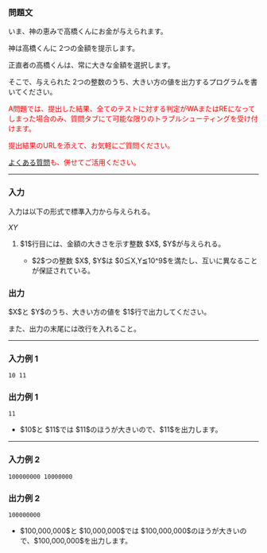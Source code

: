 
<div>

<div>

### **問題文**

<section>
いま、神の恵みで高橋くんにお金が与えられます。

神は高橋くんに $2$つの金額を提示します。

正直者の高橋くんは、常に大きな金額を選択します。

そこで、与えられた $2$つの整数のうち、大きい方の値を出力するプログラムを書いてください。


<font color="red">A問題では、提出した結果、全てのテストに対する判定がWAまたはREになってしまった場合のみ、質問タブにて可能な限りのトラブルシューティングを受け付けます。

提出結果のURLを添えて、お気軽にご質問ください。

<a href="http://abc002.contest.atcoder.jp/faq">よくある質問</a>も、併せてご活用ください。</font>

</section>

</div>

---

<div>

<div>

### **入力**

<section>
入力は以下の形式で標準入力から与えられる。

<div>

$X$$Y$
</div>

<ol>

<li>
$1$行目には、金額の大きさを示す整数 $X$, $Y$が与えられる。
</li>

<ul>

<li>
$2$つの整数 $X$, $Y$は $0≦X,Y≦10^9$を満たし、互いに異なることが保証されている。
</li>

</ul>

</ol>

</section>

</div>

<div>

### **出力**

<section>
$X$と $Y$のうち、大きい方の値を $1$行で出力してください。

また、出力の末尾には改行を入れること。

</section>

</div>

</div>

---

<div>

### **入力例 1**

<section>

```
10 11
```

</section>

</div>

<div>

### **出力例 1**

<section>

```
11
```

<ul>

<li>
$10$と $11$では $11$のほうが大きいので、$11$を出力します。
</li>

</ul>

</section>

</div>

---

<div>

### **入力例 2**

<section>

```
100000000 10000000
```

</section>

</div>

<div>

### **出力例 2**

<section>

```
100000000
```

<ul>

<li>
$100,000,000$と $10,000,000$では $100,000,000$のほうが大きいので、$100,000,000$を出力します。
</li>

</ul>

</section>

</div>

</div>
